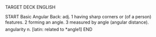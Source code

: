 TARGET DECK
ENGLISH

START
Basic
Angular
Back: adj. 1 having sharp corners or (of a person) features. 2 forming an angle. 3 measured by angle (angular distance).  angularity n. [latin: related to *angle1]
END
